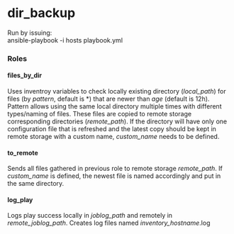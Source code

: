 # dir_backup
 
Run by issuing:  
ansible-playbook -i hosts playbook.yml

### Roles

#### files_by_dir

Uses inventroy variables to check locally existing directory (*local_path*) for files (by *pattern*, default is \*) that are newer than *age* (default is 12h).
Pattern allows using the same local directory multiple times with different types/naming of files.
These files are copied to remote storage corresponding directories (*remote_path*). 
If the directory will have only one configuration file that is refreshed and the latest copy should be kept in remote storage with a custom name, *custom_name* needs to be defined.

#### to_remote

Sends all files gathered in previous role to remote storage *remote_path*.
If *custom_name* is defined, the newest file is named accordingly and put in the same directory.

#### log_play

Logs play success locally in *joblog_path* and remotely in *remote_joblog_path*. Creates log files named *inventory_hostname*.log